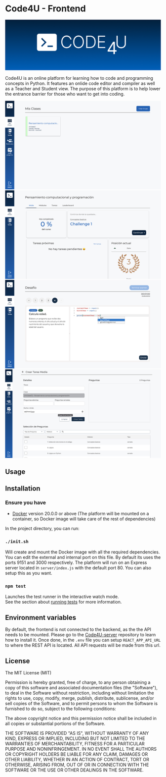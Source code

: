 # Code4U - Frontend
![Code4U](images/code4u.png)

Code4U is an online platform for learning how to code and programming concepts in Python. It features an onlide code editor and compiler as well as a Teacher and Student view. The purpose of this platform is to help lower the entrance barrier for those who want to get into coding.

![Code4U Dashboard](images/Dashboard.png)
![Code4U Student Dashboard](images/StudentDashboard.png)
![Code4U Assignment](images/Assignment.png)
![Code4U Create Homework](images/CreateHomework.png)

## Usage

## Installation
### Ensure you have

* [Docker](https://www.docker.com/) version 20.0.0 or above (The platform will be mounted on a container, so Docker image will take care of the rest of dependencies)

In the project directory, you can run:

### `./init.sh`

Will create and mount the Docker image with all the required dependencies. You can edit the external and internal port on this file. By default its uses the ports 9151 and 3000 respectively. The platform will run on an Express server located in `server/index.js` with the default port 80. You can also setup this as you want.

### `npm test`

Launches the test runner in the interactive watch mode.\
See the section about [running tests](https://facebook.github.io/create-react-app/docs/running-tests) for more information.

## Environment variables

By default, the frontend is not connected to the backend, as the the API needs to be mounted. Please go to the [Code4U-server](https://github.com/Code4UHub/server) repository to learn how to install it. Once done, in the `.env` file you can setup `REACT_APP_API_URL` to where the REST API is located. All API requests will be made from this url.

## License
 
The MIT License (MIT)

Permission is hereby granted, free of charge, to any person obtaining a copy of this software and associated documentation files (the "Software"), to deal in the Software without restriction, including without limitation the rights to use, copy, modify, merge, publish, distribute, sublicense, and/or sell copies of the Software, and to permit persons to whom the Software is furnished to do so, subject to the following conditions:

The above copyright notice and this permission notice shall be included in all copies or substantial portions of the Software.

THE SOFTWARE IS PROVIDED "AS IS", WITHOUT WARRANTY OF ANY KIND, EXPRESS OR IMPLIED, INCLUDING BUT NOT LIMITED TO THE WARRANTIES OF MERCHANTABILITY, FITNESS FOR A PARTICULAR PURPOSE AND NONINFRINGEMENT. IN NO EVENT SHALL THE AUTHORS OR COPYRIGHT HOLDERS BE LIABLE FOR ANY CLAIM, DAMAGES OR OTHER LIABILITY, WHETHER IN AN ACTION OF CONTRACT, TORT OR OTHERWISE, ARISING FROM, OUT OF OR IN CONNECTION WITH THE SOFTWARE OR THE USE OR OTHER DEALINGS IN THE SOFTWARE.


